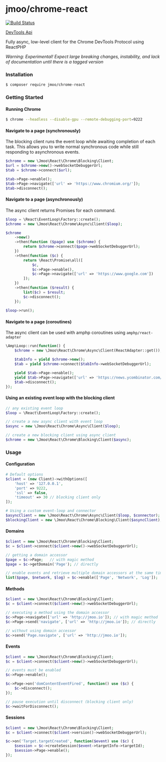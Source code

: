 # jmoo/chrome-react


[![Build Status](https://travis-ci.com/jmoo/chrome-reactphp.svg?branch=master)](https://travis-ci.com/jmoo/chrome-reactphp)

[DevTools Api](https://chromedevtools.github.io/devtools-protocol/tot) 

Fully async, low-level client for the Chrome DevTools Protocol using ReactPHP


*Warning: Experimental! Expect large breaking changes, instability, and lack of documentation until there is a tagged version*

### Installation

```bash
$ composer require jmoo/chrome-react
```

### Getting Started
#### Running Chrome
```bash
$ chrome --headless --disable-gpu --remote-debugging-port=9222
```

#### Navigate to a page (synchronously)
The blocking client runs the event loop while awaiting completion of each task.
This allows you to write normal synchronous code while still responding to asynchronous events.
```php
$chrome = new \Jmoo\React\Chrome\Blocking\Client;
$url = $chrome->new()->webSocketDebuggerUrl;
$tab = $chrome->connect($url);

$tab->Page->enable();
$tab->Page->navigate(['url' => 'https://www.chromium.org/']);
$tab->disconnect();
```

#### Navigate to a page (asynchronously)
The async client returns Promises for each command.
```php
$loop = \React\EventLoop\Factory::create();
$chrome = new \Jmoo\React\Chrome\Async\Client($loop);

$chrome
    ->new()
    ->then(function ($page) use ($chrome) {
        return $chrome->connect($page->webSocketDebuggerUrl);
    })
    ->then(function ($c) {
        return \React\Promise\all([
            $c,
            $c->Page->enable(),
            $c->Page->navigate(['url' => 'https://www.google.com'])
        ]);
    })
    ->then(function ($result) {
        list($c) = $result;
        $c->disconnect();
    });
    
$loop->run();
```

#### Navigate to a page (coroutines)
The async client can be used with amphp coroutines using ```amphp/react-adapter```
```php
\Amp\Loop::run(function() {
    $chrome = new \Jmoo\React\Chrome\Async\Client(ReactAdapter::get());

    $tabInfo = yield $chrome->new();
    $tab = yield $chrome->connect($tabInfo->webSocketDebuggerUrl);

    yield $tab->Page->enable();
    yield $tab->Page->navigate(['url' => 'https://news.ycombinator.com/']);
    $tab->disconnect();
});
```

#### Using an existing event loop with the blocking client
```php
// any existing event loop
$loop = \React\EventLoop\Factory::create();

// create a new async client with event loop
$async = new \Jmoo\React\Chrome\Async\Client($loop);

// create a new blocking client using async client
$chrome = new \Jmoo\React\Chrome\Blocking\Client($async);

```

### Usage

#### Configuration
```php
# Default options
$client = (new Client)->withOptions([
    'host' => '127.0.0.1',
    'port' => 9222,
    'ssl' => false,
    'timeout' => 30 // blocking client only
]);

# Using a custom event-loop and connector
$asyncClient = new \Jmoo\React\Chrome\Async\Client($loop, $connector);
$blockingClient = new \Jmoo\React\Chrome\Blocking\Client($asyncClient);

```

#### Domains
```php
$client = new \Jmoo\React\Chrome\Blocking\Client;
$c = $client->connect($client->new()->webSocketDebuggerUrl);

// getting a domain accessor
$page = $c->Page;   // with magic method
$page = $c->getDomain('Page'); // directly

// enable events and retrieve multiple domain accessors at the same time
list($page, $network, $log) = $c->enable(['Page', 'Network', 'Log']); 

```

#### Methods
```php
$client = new \Jmoo\React\Chrome\Blocking\Client;
$c = $client->connect($client->new()->webSocketDebuggerUrl);

// executing a method using the domain accessor
$c->Page->navigate(['url' => 'http://jmoo.io']); // with magic method
$c->Page->send('navigate', ['url' => 'http://jmoo.io']); // directly

// without using domain accessor
$c->send('Page.navigate', ['url' => 'http://jmoo.io']); 

```

#### Events
```php
$client = new \Jmoo\React\Chrome\Blocking\Client;
$c = $client->connect($client->new()->webSocketDebuggerUrl);

// events must be enabled
$c->Page->enable();

$c->Page->on('domContentEventFired', function() use ($c) {
    $c->disconnect();
});

// pause execution until disconnect (blocking client only)
$c->waitForDisconnect();

```

#### Sessions
```php
$client = new \Jmoo\React\Chrome\Blocking\Client;
$c = $client->connect($client->version()->webSocketDebuggerUrl);

$c->on('Target.targetCreated', function($event) use ($c) {
    $session = $c->createSession($event->targetInfo->targetId);
    $session->Page->enable();
});

```